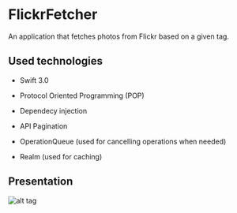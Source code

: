 # FlickrFetcher
An application that fetches photos from Flickr based on a given tag.

## Used technologies
- Swift 3.0
- Protocol Oriented Programming (POP)
- Dependecy injection
- API Pagination

- OperationQueue (used for cancelling operations when needed)
- Realm (used for caching)

## Presentation

![alt tag](https://raw.githubusercontent.com/olbartek/FlickrFetcher/master/flickrfetcher.gif)
